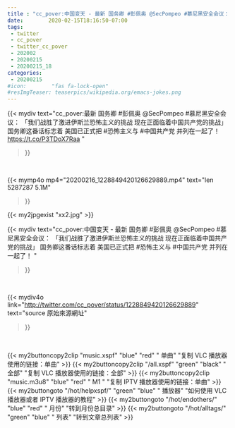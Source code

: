 ```yaml
---
title : "cc_pover:中国变天 - 最新 国务卿 #彭佩奥 @SecPompeo #慕尼黑安全会议： 「我们战胜了激进伊斯兰恐怖主义的挑战 现在正面临着中国共产党的挑战」  国务卿这番话标志着 美国已正式把 #恐怖主义与 #中国共产党 并列在一起了！ "
date:        2020-02-15T18:16:50-07:00
tags:
 - twitter
 - cc_pover
 - twitter_cc_pover
 - 202002
 - 20200215
 - 20200215_18
categories:
 - 20200215
#icon:        "fas fa-lock-open"
#resImgTeaser: teaserpics/wikipedia.org/emacs-jokes.png
---
```


{{< mydiv text="cc_pover:最新 国务卿 #彭佩奥 @SecPompeo #慕尼黑安全会议： 「我们战胜了激进伊斯兰恐怖主义的挑战 现在正面临着中国共产党的挑战」  国务卿这番话标志着 美国已正式把 #恐怖主义与 #中国共产党 并列在一起了！ https://t.co/P3TDoX7Raa "
>}}
<br>


{{< mymp4o mp4="20200216_1228849420126629889.mp4"
text="len 5287287    5.1M"
>}}

{{< my2jpgexist "xx2.jpg" >}}<br>



{{< mydiv text="cc_pover:中国变天 - 最新 国务卿 #彭佩奥 @SecPompeo #慕尼黑安全会议： 「我们战胜了激进伊斯兰恐怖主义的挑战 现在正面临着中国共产党的挑战」  国务卿这番话标志着 美国已正式把 #恐怖主义与 #中国共产党 并列在一起了！ "
>}}
<br>

{{< mydiv4o link="http://twitter.com/cc_pover/status/1228849420126629889"
text="source 原始來源網址"
>}}


<br>



{{< my2buttoncopy2clip "music.xspf"        "blue"   "red"    " 单曲"  "复制 VLC 播放器使用的链接：单曲" >}} {{< my2buttoncopy2clip "/all.xspf"         "green"  "black"  " 全部"  "复制 VLC 播放器使用的链接：全部" >}} {{< my2buttoncopy2clip "music.m3u8"        "blue"   "red"    " M1 "    "复制 IPTV 播放器使用的链接：单曲" >}} {{< my2buttongoto      "/hot/helpxspf/"    "green"  "blue"   " 播放器" "如何使用 VLC 播放器或者 IPTV 播放器的教程" >}} {{< my2buttongoto      "/hot/endothers/"   "blue"   "red"    " 月份"   "转到月份总目录" >}} {{< my2buttongoto      "/hot/alltags/"     "green"  "blue"   " 列表"   "转到文章总列表" >}} 
